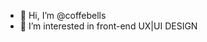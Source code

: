 - 👋 Hi, I’m @coffebells
- 👀 I’m interested in front-end UX|UI DESIGN

<!---
coffebells/coffebells is a ✨ special ✨ repository because its `README.md` (this file) appears on your GitHub profile.
You can click the Preview link to take a look at your changes.
--->
